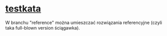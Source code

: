 [testkata](http://test.kata.org.pl/)
========

W branchu "reference" można umieszczać rozwiązania referencyjne (czyli taka full-blown version ściągawka).
